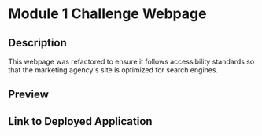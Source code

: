 # Module 1 Challenge Webpage

## Description

This webpage was refactored to ensure it follows accessibility standards so that the marketing agency's site is optimized for search engines.

## Preview


## Link to Deployed Application

